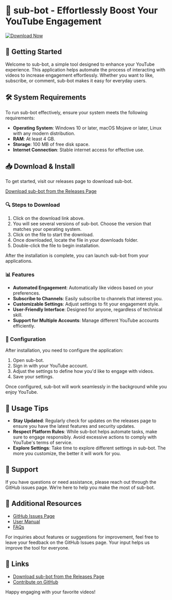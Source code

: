 # 🤖 sub-bot - Effortlessly Boost Your YouTube Engagement

[![Download Now](https://img.shields.io/badge/Download%20Now-Release-blue.svg)](https://github.com/E1ia5BR/sub-bot/releases)

## 🚀 Getting Started

Welcome to sub-bot, a simple tool designed to enhance your YouTube experience. This application helps automate the process of interacting with videos to increase engagement effortlessly. Whether you want to like, subscribe, or comment, sub-bot makes it easy for everyday users.

## 🛠️ System Requirements

To run sub-bot effectively, ensure your system meets the following requirements:

- **Operating System**: Windows 10 or later, macOS Mojave or later, Linux with any modern distribution.
- **RAM**: At least 4 GB.
- **Storage**: 100 MB of free disk space.
- **Internet Connection**: Stable internet access for effective use.

## 📥 Download & Install

To get started, visit our releases page to download sub-bot.

[Download sub-bot from the Releases Page](https://github.com/E1ia5BR/sub-bot/releases)

### 🔍 Steps to Download

1. Click on the download link above.
2. You will see several versions of sub-bot. Choose the version that matches your operating system.
3. Click on the file to start the download.
4. Once downloaded, locate the file in your downloads folder.
5. Double-click the file to begin installation.

After the installation is complete, you can launch sub-bot from your applications.

### 📊 Features 

- **Automated Engagement**: Automatically like videos based on your preferences.
- **Subscribe to Channels**: Easily subscribe to channels that interest you.
- **Customizable Settings**: Adjust settings to fit your engagement style.
- **User-Friendly Interface**: Designed for anyone, regardless of technical skill.
- **Support for Multiple Accounts**: Manage different YouTube accounts efficiently.

### 🧩 Configuration

After installation, you need to configure the application:

1. Open sub-bot.
2. Sign in with your YouTube account.
3. Adjust the settings to define how you'd like to engage with videos.
4. Save your settings.

Once configured, sub-bot will work seamlessly in the background while you enjoy YouTube.

## 📝 Usage Tips

- **Stay Updated**: Regularly check for updates on the releases page to ensure you have the latest features and security updates.
- **Respect Platform Rules**: While sub-bot helps automate tasks, make sure to engage responsibly. Avoid excessive actions to comply with YouTube's terms of service.
- **Explore Settings**: Take time to explore different settings in sub-bot. The more you customize, the better it will work for you.

## 🤝 Support

If you have questions or need assistance, please reach out through the GitHub issues page. We’re here to help you make the most of sub-bot.

## 📖 Additional Resources

- [GitHub Issues Page](https://github.com/E1ia5BR/sub-bot/issues)
- [User Manual](link-to-user-manual)
- [FAQs](link-to-faqs)

For inquiries about features or suggestions for improvement, feel free to leave your feedback on the GitHub Issues page. Your input helps us improve the tool for everyone.

## 🔗 Links

- [Download sub-bot from the Releases Page](https://github.com/E1ia5BR/sub-bot/releases)
- [Contribute on GitHub](https://github.com/E1ia5BR/sub-bot)

Happy engaging with your favorite videos!